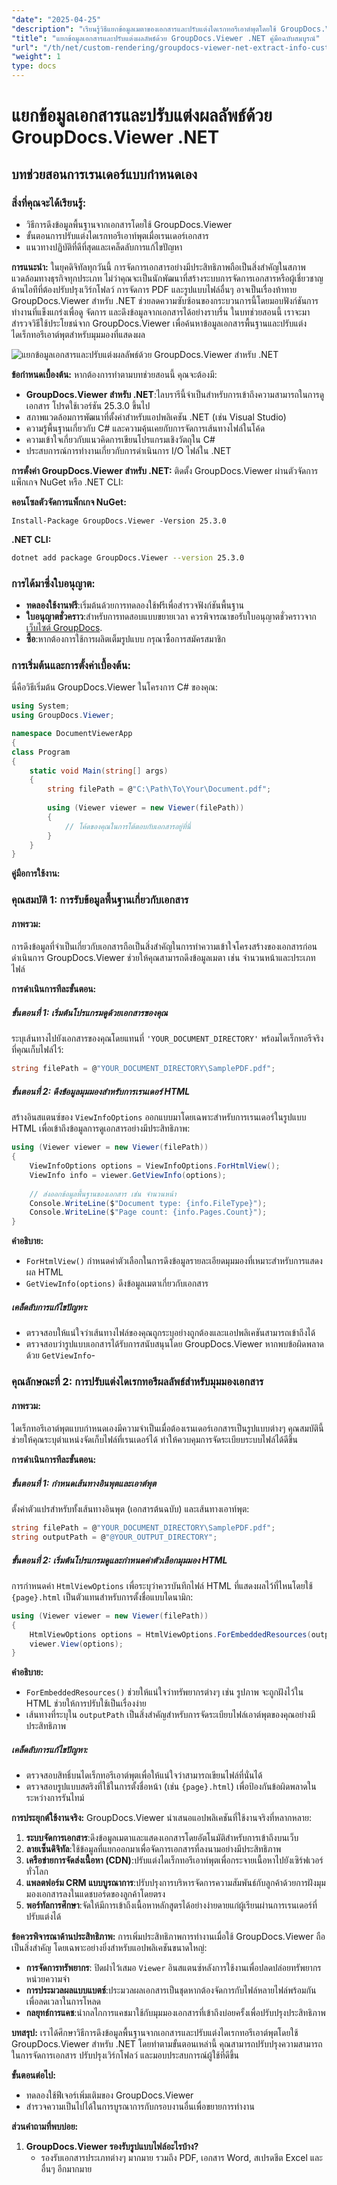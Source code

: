 ```yaml
---
"date": "2025-04-25"
"description": "เรียนรู้วิธีแยกข้อมูลเมตาของเอกสารและปรับแต่งไดเรกทอรีเอาต์พุตโดยใช้ GroupDocs.Viewer สำหรับ .NET ปรับปรุงระบบการจัดการเอกสารของคุณวันนี้"
"title": "แยกข้อมูลเอกสารและปรับแต่งผลลัพธ์ด้วย GroupDocs.Viewer .NET คู่มือฉบับสมบูรณ์"
"url": "/th/net/custom-rendering/groupdocs-viewer-net-extract-info-customize-output/"
"weight": 1
type: docs
---
```

# แยกข้อมูลเอกสารและปรับแต่งผลลัพธ์ด้วย GroupDocs.Viewer .NET
## บทช่วยสอนการเรนเดอร์แบบกำหนดเอง
### สิ่งที่คุณจะได้เรียนรู้:
- วิธีการดึงข้อมูลพื้นฐานจากเอกสารโดยใช้ GroupDocs.Viewer
- ขั้นตอนการปรับแต่งไดเรกทอรีเอาท์พุตเมื่อเรนเดอร์เอกสาร
- แนวทางปฏิบัติที่ดีที่สุดและเคล็ดลับการแก้ไขปัญหา

**การแนะนำ:**
ในยุคดิจิทัลทุกวันนี้ การจัดการเอกสารอย่างมีประสิทธิภาพถือเป็นสิ่งสำคัญในสภาพแวดล้อมทางธุรกิจทุกประเภท ไม่ว่าคุณจะเป็นนักพัฒนาที่สร้างระบบการจัดการเอกสารหรือผู้เชี่ยวชาญด้านไอทีที่ต้องปรับปรุงเวิร์กโฟลว์ การจัดการ PDF และรูปแบบไฟล์อื่นๆ อาจเป็นเรื่องท้าทาย GroupDocs.Viewer สำหรับ .NET ช่วยลดความซับซ้อนของกระบวนการนี้โดยมอบฟังก์ชันการทำงานที่แข็งแกร่งเพื่อดู จัดการ และดึงข้อมูลจากเอกสารได้อย่างราบรื่น ในบทช่วยสอนนี้ เราจะมาสำรวจวิธีใช้ประโยชน์จาก GroupDocs.Viewer เพื่อค้นหาข้อมูลเอกสารพื้นฐานและปรับแต่งไดเร็กทอรีเอาต์พุตสำหรับมุมมองที่แสดงผล

![แยกข้อมูลเอกสารและปรับแต่งผลลัพธ์ด้วย GroupDocs.Viewer สำหรับ .NET](/viewer/custom-rendering/extract-document-info-customize-output-img.png)

**ข้อกำหนดเบื้องต้น:**
หากต้องการทำตามบทช่วยสอนนี้ คุณจะต้องมี:
- **GroupDocs.Viewer สำหรับ .NET**:ไลบรารีนี้จำเป็นสำหรับการเข้าถึงความสามารถในการดูเอกสาร โปรดใช้เวอร์ชัน 25.3.0 ขึ้นไป
- สภาพแวดล้อมการพัฒนาที่ตั้งค่าสำหรับแอปพลิเคชัน .NET (เช่น Visual Studio)
- ความรู้พื้นฐานเกี่ยวกับ C# และความคุ้นเคยกับการจัดการเส้นทางไฟล์ในโค้ด
- ความเข้าใจเกี่ยวกับแนวคิดการเขียนโปรแกรมเชิงวัตถุใน C#
- ประสบการณ์การทำงานเกี่ยวกับการดำเนินการ I/O ไฟล์ใน .NET

**การตั้งค่า GroupDocs.Viewer สำหรับ .NET:**
ติดตั้ง GroupDocs.Viewer ผ่านตัวจัดการแพ็กเกจ NuGet หรือ .NET CLI:

**คอนโซลตัวจัดการแพ็กเกจ NuGet:**
```shell
Install-Package GroupDocs.Viewer -Version 25.3.0
```

**.NET CLI:**
```bash
dotnet add package GroupDocs.Viewer --version 25.3.0
```

### การได้มาซึ่งใบอนุญาต:
- **ทดลองใช้งานฟรี**:เริ่มต้นด้วยการทดลองใช้ฟรีเพื่อสำรวจฟังก์ชันพื้นฐาน
- **ใบอนุญาตชั่วคราว**:สำหรับการทดสอบแบบขยายเวลา ควรพิจารณาขอรับใบอนุญาตชั่วคราวจาก [เว็บไซต์ GroupDocs](https://purchase-groupdocs.com/temporary-license/).
- **ซื้อ**:หากต้องการใช้การผลิตเต็มรูปแบบ กรุณาซื้อการสมัครสมาชิก

### การเริ่มต้นและการตั้งค่าเบื้องต้น:
นี่คือวิธีเริ่มต้น GroupDocs.Viewer ในโครงการ C# ของคุณ:
```csharp
using System;
using GroupDocs.Viewer;

namespace DocumentViewerApp
{
class Program
{
    static void Main(string[] args)
    {
        string filePath = @"C:\Path\To\Your\Document.pdf";
        
        using (Viewer viewer = new Viewer(filePath))
        {
            // โค้ดของคุณในการโต้ตอบกับเอกสารอยู่ที่นี่
        }
    }
}
```

**คู่มือการใช้งาน:**
### คุณสมบัติ 1: การรับข้อมูลพื้นฐานเกี่ยวกับเอกสาร
#### ภาพรวม:
การดึงข้อมูลที่จำเป็นเกี่ยวกับเอกสารถือเป็นสิ่งสำคัญในการทำความเข้าใจโครงสร้างของเอกสารก่อนดำเนินการ GroupDocs.Viewer ช่วยให้คุณสามารถดึงข้อมูลเมตา เช่น จำนวนหน้าและประเภทไฟล์

**การดำเนินการทีละขั้นตอน:**
##### ขั้นตอนที่ 1: เริ่มต้นโปรแกรมดูด้วยเอกสารของคุณ
ระบุเส้นทางไปยังเอกสารของคุณโดยแทนที่ `'YOUR_DOCUMENT_DIRECTORY'` พร้อมไดเร็กทอรีจริงที่คุณเก็บไฟล์ไว้:
```csharp
string filePath = @"YOUR_DOCUMENT_DIRECTORY\SamplePDF.pdf";
```
##### ขั้นตอนที่ 2: ดึงข้อมูลมุมมองสำหรับการเรนเดอร์ HTML
สร้างอินสแตนซ์ของ `ViewInfoOptions` ออกแบบมาโดยเฉพาะสำหรับการเรนเดอร์ในรูปแบบ HTML เพื่อเข้าถึงข้อมูลการดูเอกสารอย่างมีประสิทธิภาพ:
```csharp
using (Viewer viewer = new Viewer(filePath))
{
    ViewInfoOptions options = ViewInfoOptions.ForHtmlView();
    ViewInfo info = viewer.GetViewInfo(options);
    
    // ส่งออกข้อมูลพื้นฐานของเอกสาร เช่น จำนวนหน้า
    Console.WriteLine($"Document type: {info.FileType}");
    Console.WriteLine($"Page count: {info.Pages.Count}");
}
```
**คำอธิบาย:** 
- `ForHtmlView()` กำหนดค่าตัวเลือกในการดึงข้อมูลรายละเอียดมุมมองที่เหมาะสำหรับการแสดงผล HTML
- `GetViewInfo(options)` ดึงข้อมูลเมตาเกี่ยวกับเอกสาร

##### เคล็ดลับการแก้ไขปัญหา:
- ตรวจสอบให้แน่ใจว่าเส้นทางไฟล์ของคุณถูกระบุอย่างถูกต้องและแอปพลิเคชันสามารถเข้าถึงได้
- ตรวจสอบว่ารูปแบบเอกสารได้รับการสนับสนุนโดย GroupDocs.Viewer หากพบข้อผิดพลาดด้วย `GetViewInfo`-

### คุณลักษณะที่ 2: การปรับแต่งไดเรกทอรีผลลัพธ์สำหรับมุมมองเอกสาร
#### ภาพรวม:
ไดเร็กทอรีเอาต์พุตแบบกำหนดเองมีความจำเป็นเมื่อต้องเรนเดอร์เอกสารเป็นรูปแบบต่างๆ คุณสมบัตินี้ช่วยให้คุณระบุตำแหน่งจัดเก็บไฟล์ที่เรนเดอร์ได้ ทำให้ควบคุมการจัดระเบียบระบบไฟล์ได้ดีขึ้น

**การดำเนินการทีละขั้นตอน:**
##### ขั้นตอนที่ 1: กำหนดเส้นทางอินพุตและเอาต์พุต
ตั้งค่าตัวแปรสำหรับทั้งเส้นทางอินพุต (เอกสารต้นฉบับ) และเส้นทางเอาท์พุต:
```csharp
string filePath = @"YOUR_DOCUMENT_DIRECTORY\SamplePDF.pdf";
string outputPath = @"@YOUR_OUTPUT_DIRECTORY";
```
##### ขั้นตอนที่ 2: เริ่มต้นโปรแกรมดูและกำหนดค่าตัวเลือกมุมมอง HTML
การกำหนดค่า `HtmlViewOptions` เพื่อระบุว่าควรบันทึกไฟล์ HTML ที่แสดงผลไว้ที่ไหนโดยใช้ `{page}.html` เป็นตัวแทนสำหรับการตั้งชื่อแบบไดนามิก:
```csharp
using (Viewer viewer = new Viewer(filePath))
{
    HtmlViewOptions options = HtmlViewOptions.ForEmbeddedResources(outputPath + "\{page}.html");
    viewer.View(options);
}
```
**คำอธิบาย:** 
- `ForEmbeddedResources()` ช่วยให้แน่ใจว่าทรัพยากรต่างๆ เช่น รูปภาพ จะถูกฝังไว้ใน HTML ช่วยให้การปรับใช้เป็นเรื่องง่าย
- เส้นทางที่ระบุใน `outputPath` เป็นสิ่งสำคัญสำหรับการจัดระเบียบไฟล์เอาต์พุตของคุณอย่างมีประสิทธิภาพ

##### เคล็ดลับการแก้ไขปัญหา:
- ตรวจสอบสิทธิ์บนไดเร็กทอรีเอาต์พุตเพื่อให้แน่ใจว่าสามารถเขียนไฟล์ที่นั่นได้
- ตรวจสอบรูปแบบสตริงที่ใช้ในการตั้งชื่อหน้า (เช่น `{page}.html`) เพื่อป้องกันข้อผิดพลาดในระหว่างการรันไทม์

**การประยุกต์ใช้งานจริง:**
GroupDocs.Viewer นำเสนอแอปพลิเคชันที่ใช้งานจริงที่หลากหลาย:
1. **ระบบจัดการเอกสาร**:ดึงข้อมูลเมตาและแสดงเอกสารโดยอัตโนมัติสำหรับการเข้าถึงบนเว็บ
2. **ลายเซ็นดิจิทัล**:ใช้ข้อมูลที่แยกออกมาเพื่อจัดการเอกสารที่ลงนามอย่างมีประสิทธิภาพ
3. **เครือข่ายการจัดส่งเนื้อหา (CDN)**:ปรับแต่งไดเร็กทอรีเอาท์พุตเพื่อกระจายเนื้อหาไปยังเซิร์ฟเวอร์ทั่วโลก
4. **แพลตฟอร์ม CRM แบบบูรณาการ**:ปรับปรุงการบริหารจัดการความสัมพันธ์กับลูกค้าด้วยการฝังมุมมองเอกสารลงในแดชบอร์ดของลูกค้าโดยตรง
5. **พอร์ทัลการศึกษา**:จัดให้มีการเข้าถึงเนื้อหาหลักสูตรได้อย่างง่ายดายแก่ผู้เรียนผ่านการเรนเดอร์ที่ปรับแต่งได้

**ข้อควรพิจารณาด้านประสิทธิภาพ:**
การเพิ่มประสิทธิภาพการทำงานเมื่อใช้ GroupDocs.Viewer ถือเป็นสิ่งสำคัญ โดยเฉพาะอย่างยิ่งสำหรับแอปพลิเคชันขนาดใหญ่:
- **การจัดการทรัพยากร**: ปิดฝาไว้เสมอ `Viewer` อินสแตนซ์หลังการใช้งานเพื่อปลดปล่อยทรัพยากรหน่วยความจำ
- **การประมวลผลแบบแบตช์**:ประมวลผลเอกสารเป็นชุดหากต้องจัดการกับไฟล์หลายไฟล์พร้อมกันเพื่อลดเวลาในการโหลด
- **กลยุทธ์การแคช**:นำกลไกการแคชมาใช้กับมุมมองเอกสารที่เข้าถึงบ่อยครั้งเพื่อปรับปรุงประสิทธิภาพ

**บทสรุป:**
เราได้ศึกษาวิธีการดึงข้อมูลพื้นฐานจากเอกสารและปรับแต่งไดเรกทอรีเอาต์พุตโดยใช้ GroupDocs.Viewer สำหรับ .NET โดยทำตามขั้นตอนเหล่านี้ คุณสามารถปรับปรุงความสามารถในการจัดการเอกสาร ปรับปรุงเวิร์กโฟลว์ และมอบประสบการณ์ผู้ใช้ที่ดีขึ้น

**ขั้นตอนต่อไป:**
- ทดลองใช้ฟีเจอร์เพิ่มเติมของ GroupDocs.Viewer
- สำรวจความเป็นไปได้ในการบูรณาการกับกรอบงานอื่นเพื่อขยายการทำงาน

**ส่วนคำถามที่พบบ่อย:**
1. **GroupDocs.Viewer รองรับรูปแบบไฟล์อะไรบ้าง?**
   - รองรับเอกสารประเภทต่างๆ มากมาย รวมถึง PDF, เอกสาร Word, สเปรดชีต Excel และอื่นๆ อีกมากมาย